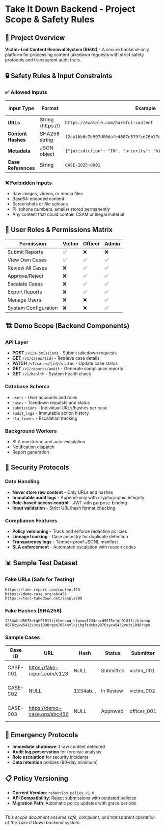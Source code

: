 # Take It Down Backend - Project Scope & Safety Rules

## 🎯 Project Overview
**Victim-Led Content Removal System (BE02)** - A secure backend-only platform for processing content takedown requests with strict safety protocols and transparent audit trails.

## 🔒 Safety Rules & Input Constraints

### ✅ Allowed Inputs
| Input Type | Format | Example | Storage Method |
|------------|--------|---------|----------------|
| **URLs** | String (https://) | `https://example.com/harmful-content` | Normalized & hashed |
| **Content Hashes** | SHA256 string | `f2ca1bb6c7e907d06dafe4687e579fce76b37e4e93f0a4e83f6e6e6b87a2a0f9` | Direct storage |
| **Metadata** | JSON object | `{"jurisdiction": "IN", "priority": "high"}` | Structured storage |
| **Case References** | String | `CASE-2025-0001` | Auto-generated |

### ❌ Forbidden Inputs
- Raw images, videos, or media files
- Base64-encoded content
- Screenshots or file uploads
- PII (phone numbers, emails) stored permanently
- Any content that could contain CSAM or illegal material

## 👥 User Roles & Permissions Matrix

| Permission | Victim | Officer | Admin |
|------------|--------|---------|-------|
| Submit Reports | ✅ | ❌ | ❌ |
| View Own Cases | ✅ | ✅ | ✅ |
| Review All Cases | ❌ | ✅ | ✅ |
| Approve/Reject | ❌ | ✅ | ✅ |
| Escalate Cases | ❌ | ✅ | ✅ |
| Export Reports | ❌ | ✅ | ✅ |
| Manage Users | ❌ | ❌ | ✅ |
| System Configuration | ❌ | ❌ | ✅ |

## 🏗️ Demo Scope (Backend Components)

### API Layer
- **POST** `/v1/submissions` - Submit takedown requests
- **GET** `/v1/cases/{id}` - Retrieve case details
- **PATCH** `/v1/cases/{id}/status` - Update case status
- **GET** `/v1/reports/audit` - Generate compliance reports
- **GET** `/v1/health` - System health check

### Database Schema
- `users` - User accounts and roles
- `cases` - Takedown requests and status
- `submissions` - Individual URLs/hashes per case
- `audit_logs` - Immutable action history
- `sla_timers` - Escalation tracking

### Background Workers
- SLA monitoring and auto-escalation
- Notification dispatch
- Report generation

## 🔐 Security Protocols

### Data Handling
- **Never store raw content** - Only URLs and hashes
- **Immutable audit logs** - Append-only with cryptographic integrity
- **Role-based access control** - JWT with purpose-binding
- **Input validation** - Strict URL/hash format checking

### Compliance Features
- **Policy versioning** - Track and enforce redaction policies
- **Lineage tracking** - Case ancestry for duplicate detection
- **Transparency logs** - Tamper-proof JSONL manifest
- **SLA enforcement** - Automated escalation with reason codes

## 📊 Sample Test Dataset

### Fake URLs (Safe for Testing)
```
https://fake-report.com/content123
https://demo-case.org/abc456
https://test-takedown.net/sample789
```

### Fake Hashes (SHA256)
```
1234abcd5678efgh91011ijklmnopqrstuvwx1234abcd5678efgh91011ijklmnop
9876zyxw5432vuts1098rqpo7654nmlkjihgfedcba9876zyxw5432vuts1098rqpo
```

### Sample Cases
| Case ID | URL | Hash | Status | Submitter | Created |
|---------|-----|------|--------|-----------|---------|
| CASE-001 | https://fake-report.com/c123 | NULL | Submitted | victim_001 | 2025-01-13 10:00 |
| CASE-002 | NULL | 1234ab... | In Review | victim_002 | 2025-01-13 10:05 |
| CASE-003 | https://demo-case.org/abc456 | NULL | Approved | officer_001 | 2025-01-13 10:10 |

## 🚨 Emergency Protocols
- **Immediate shutdown** if raw content detected
- **Audit log preservation** for forensic analysis
- **Role escalation** for security incidents
- **Data retention** policies (90-day minimum)

## 📋 Policy Versioning
- **Current Version**: `redaction_policy_v1.0`
- **API Compatibility**: Reject submissions with outdated policies
- **Migration Path**: Automatic policy updates with grace periods

---
*This scope document ensures safe, compliant, and transparent operation of the Take It Down backend system.*
